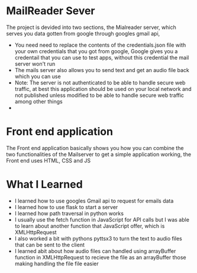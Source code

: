 # MailReader Sever 

The project is devided into two sections, the Mialreader server, which serves you data gotten from google through googles gmail api,

* You need need to replace the contents of the credentials.json file with your own credentials that you got from google, Google gives you a credentail that you can use to test apps, without this credential the mail server won't run
* The mails server also allows you to send text and get an audio file back which you can use
* Note: The server is not authenticated to be able to handle secure web traffic, at best this application should be used on your local network and not published unless modified to be able to handle secure web traffic among other things
* 
# Front end application

The Front end application basically shows you how you can combine the two functionalities of the Mailserver to get a simple application working, the Front end uses HTML, CSS and JS 


# What I Learned

* I learned how to use googles Gmail api to request for emails data
* I learned how to use flask to start a server
* I learned how path traversal in python works
* I usually use the fetch function in JavaScript for API calls but I was able to learn about another function that JavaScript offer, which is XMLHttpRequest
* I also worked a bit with pythons pyttsx3 to turn the text to audio files that can be sent to the client
* I learned abit about how audio files can handled using arrayBuffer function in XMLHttpRequest to recieve the file as an arrayBuffer those making handling the file file easier
